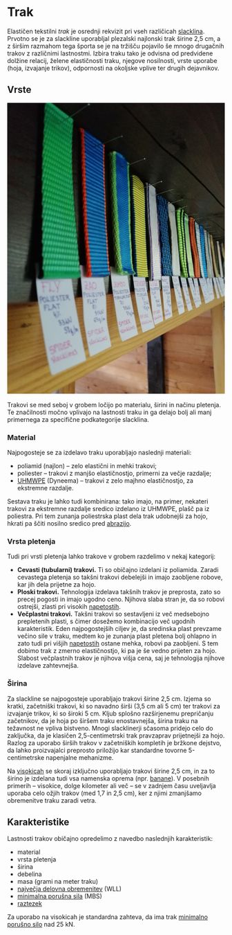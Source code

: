 # Trak

Elastičen tekstilni _trak_ je osrednji rekvizit pri vseh različicah [slacklina](slackline). Prvotno se je za slackline uporabljal plezalski najlonski trak širine 2,5 cm, a z širšim razmahom tega športa se je na tržišču pojavilo še mnogo drugačnih trakov z različnimi lastnostmi. Izbira traku tako je odvisna od predvidene dolžine relacij, želene elastičnosti traku, njegove nosilnosti, vrste uporabe (hoja, izvajanje trikov), odpornosti na okoljske vplive ter drugih dejavnikov.

## Vrste

![Trak](images/trak.jpg)

Trakovi se med seboj v grobem ločijo po materialu, širini in načinu pletenja. Te značilnosti močno vplivajo na lastnosti traku in ga delajo bolj ali manj primernega za specifične podkategorije slacklina.

### Material

Najpogosteje se za izdelavo traku uporabljajo naslednji materiali:

- poliamid (najlon) – zelo elastični in mehki trakovi;
- poliester – trakovi z manjšo elastičnostjo, primerni za večje razdalje;
- [UHMWPE](https://en.wikipedia.org/wiki/UHMWPE) (Dyneema) – trakovi z zelo majhno elastičnostjo, za ekstremne razdalje.

Sestava traku je lahko tudi kombinirana: tako imajo, na primer, nekateri trakovi za ekstremne razdalje sredico izdelano iz UHMWPE, plašč pa iz poliestra. Pri tem zunanja poliestrska plast dela trak udobnejši za hojo, hkrati pa ščiti nosilno sredico pred [abrazijo](abrazija).

### Vrsta pletenja

Tudi pri vrsti pletenja lahko trakove v grobem razdelimo v nekaj kategorij:

- **Cevasti (tubularni) trakovi.** Ti so običajno izdelani iz poliamida. Zaradi cevastega pletenja so takšni trakovi debelejši in imajo zaobljene robove, kar jih dela prijetne za hojo.
- **Ploski trakovi.** Tehnologija izdelava takšnih trakov je preprosta, zato so precej pogosti in imajo ugodno ceno. Njihova slaba stran je, da so robovi ostrejši, zlasti pri visokih [napetostih](napetost).
- **Večplastni trakovi.** Takšni trakovi so sestavljeni iz več medsebojno prepletenih plasti, s čimer dosežemo kombinacijo več ugodnih karakteristik. Eden najpogostejših ciljev je, da sredinska plast prevzame večino sile v traku, medtem ko je zunanja plast pletena bolj ohlapno in zato tudi pri višjih [napetostih](napetost) ostane mehka, robovi pa zaobljeni. S tem dobimo trak z zmerno elastičnostjo, ki pa je še vedno prijeten za hojo. Slabost večplastnih trakov je njihova višja cena, saj je tehnologija njihove izdelave zahtevnejša.

### Širina

Za slackline se najpogosteje uporabljajo trakovi širine 2,5 cm. Izjema so kratki, začetniški trakovi, ki so navadno širši (3,5 cm ali 5 cm) ter trakovi za izvajanje trikov, ki so široki 5 cm. Kljub splošno razširjenemu prepričanju začetnikov, da je hoja po širšem traku enostavnejša, širina traku na težavnost ne vpliva bistveno. Mnogi slacklinerji sčasoma pridejo celo do zaključka, da je klasičen 2,5-centimetrski trak pravzaprav prijetnejši za hojo. Razlog za uporabo širših trakov v začetniških kompletih je bržkone dejstvo, da lahko proizvajalci preprosto priložijo kar standardne tovorne 5-centimetrske napenjalne mehanizme.

Na [visokicah](visokica) se skoraj izključno uporabljajo trakovi širine 2,5 cm, in za to širino je izdelana tudi vsa namenska oprema (npr. [banane](banana)). V posebnih primerih – visokice, dolge kilometer ali več – se v zadnjem času uveljavlja uporaba celo ožjih trakov (med 1,7 in 2,5 cm), ker z njimi zmanjšamo obremenitve traku zaradi vetra.

## Karakteristike

Lastnosti trakov običajno opredelimo z navedbo naslednjih karakteristik:

- material
- vrsta pletenja
- širina
- debelina
- masa (grami na meter traku)
- [največja delovna obremenitev](najvecja-delovna-obremenitev) (WLL)
- [minimalna porušna sila](minimalna-porusna-sila) (MBS)
- [raztezek](raztezek)

Za uporabo na visokicah je standardna zahteva, da ima trak [minimalno porušno silo](minimalna-porusna-sila) nad 25 kN.
